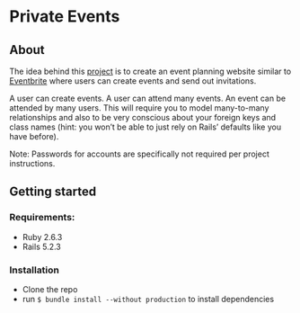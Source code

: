 # Private Events
## About
The idea behind this [project](https://www.theodinproject.com/courses/ruby-on-rails/lessons/associations) is to create 
an event planning website similar to [Eventbrite](http://www.eventbrite.com/) where users can create events and send out
invitations.

A user can create events. A user can attend many events. An event can be attended by many users. This will require you
to model many-to-many relationships and also to be very conscious about your foreign keys and class names 
(hint: you won’t be able to just rely on Rails’ defaults like you have before).

Note: Passwords for accounts are specifically not required per project instructions.

## Getting started
### Requirements: 
* Ruby 2.6.3
* Rails 5.2.3

### Installation
* Clone the repo
* run ```$ bundle install --without production``` to install dependencies
